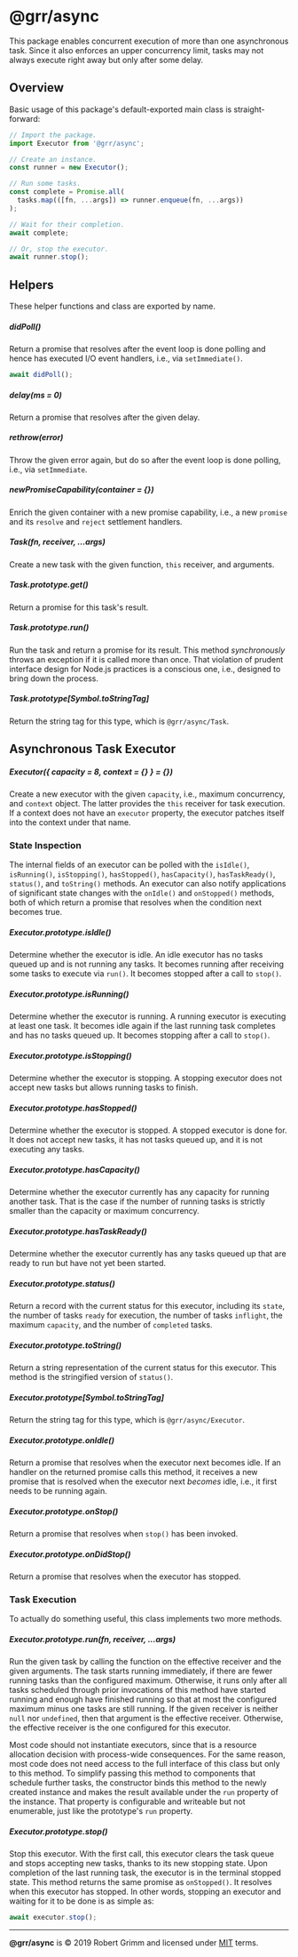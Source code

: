 # @grr/async

This package enables concurrent execution of more than one asynchronous task.
Since it also enforces an upper concurrency limit, tasks may not always execute
right away but only after some delay.

## Overview

Basic usage of this package's default-exported main class is straight-forward:

```js
// Import the package.
import Executor from '@grr/async';

// Create an instance.
const runner = new Executor();

// Run some tasks.
const complete = Promise.all(
  tasks.map(([fn, ...args]) => runner.enqueue(fn, ...args))
);

// Wait for their completion.
await complete;

// Or, stop the executor.
await runner.stop();
```

## Helpers

These helper functions and class are exported by name.

##### didPoll()

Return a promise that resolves after the event loop is done polling and hence
has executed I/O event handlers, i.e., via `setImmediate()`.

```js
await didPoll();
```

##### delay(ms = 0)

Return a promise that resolves after the given delay.

##### rethrow(error)

Throw the given error again, but do so after the event loop is done polling,
i.e., via `setImmediate`.

##### newPromiseCapability(container = {})

Enrich the given container with a new promise capability, i.e., a new `promise`
and its `resolve` and `reject` settlement handlers.

##### Task(fn, receiver, ...args)

Create a new task with the given function, `this` receiver, and arguments.

##### Task.prototype.get()

Return a promise for this task's result.

##### Task.prototype.run()

Run the task and return a promise for its result. This method _synchronously_
throws an exception if it is called more than once. That violation of prudent
interface design for Node.js practices is a conscious one, i.e., designed to
bring down the process.

##### Task.prototype[Symbol.toStringTag]

Return the string tag for this type, which is `@grr/async/Task`.


## Asynchronous Task Executor

##### Executor({ capacity = 8, context = {} } = {})

Create a new executor with the given `capacity`, i.e., maximum concurrency, and
`context` object. The latter provides the `this` receiver for task execution. If
a context does not have an `executor` property, the executor patches itself into
the context under that name.

### State Inspection

The internal fields of an executor can be polled with the `isIdle()`,
`isRunning()`, `isStopping()`, `hasStopped()`, `hasCapacity()`,
`hasTaskReady()`, `status()`, and `toString()` methods. An executor can also
notify applications of significant state changes with the `onIdle()` and
`onStopped()` methods, both of which return a promise that resolves when the
condition next becomes true.

##### Executor.prototype.isIdle()

Determine whether the executor is idle. An idle executor has no tasks queued up
and is not running any tasks. It becomes running after receiving some tasks to
execute via `run()`. It becomes stopped after a call to `stop()`.

##### Executor.prototype.isRunning()

Determine whether the executor is running. A running executor is executing at
least one task. It becomes idle again if the last running task completes and has
no tasks queued up. It becomes stopping after a call to `stop()`.

##### Executor.prototype.isStopping()

Determine whether the executor is stopping. A stopping executor does not accept
new tasks but allows running tasks to finish.

##### Executor.prototype.hasStopped()

Determine whether the executor is stopped. A stopped executor is done for. It
does not accept new tasks, it has not tasks queued up, and it is not executing
any tasks.

##### Executor.prototype.hasCapacity()

Determine whether the executor currently has any capacity for running another
task. That is the case if the number of running tasks is strictly smaller than
the capacity or maximum concurrency.

##### Executor.prototype.hasTaskReady()

Determine whether the executor currently has any tasks queued up that are ready
to run but have not yet been started.

##### Executor.prototype.status()

Return a record with the current status for this executor, including its
`state`, the number of tasks `ready` for execution, the number of tasks
`inflight`, the maximum `capacity`, and the number of `completed` tasks.

##### Executor.prototype.toString()

Return a string representation of the current status for this executor. This
method is the stringified version of `status()`.

##### Executor.prototype[Symbol.toStringTag]

Return the string tag for this type, which is `@grr/async/Executor`.

##### Executor.prototype.onIdle()

Return a promise that resolves when the executor next becomes idle. If an
handler on the returned promise calls this method, it receives a new promise
that is resolved when the executor next _becomes_ idle, i.e., it first needs to
be running again.

##### Executor.prototype.onStop()

Return a promise that resolves when `stop()` has been invoked.

##### Executor.prototype.onDidStop()

Return a promise that resolves when the executor has stopped.


### Task Execution

To actually do something useful, this class implements two more methods.

##### Executor.prototype.run(fn, receiver, ...args)

Run the given task by calling the function on the effective receiver and the
given arguments. The task starts running immediately, if there are fewer running
tasks than the configured maximum. Otherwise, it runs only after all tasks
scheduled through prior invocations of this method have started running and
enough have finished running so that at most the configured maximum minus one
tasks are still running. If the given receiver is neither `null` nor
`undefined`, then that argument is the effective receiver. Otherwise, the
effective receiver is the one configured for this executor.

Most code should not instantiate executors, since that is a resource allocation
decision with process-wide consequences. For the same reason, most code does not
need access to the full interface of this class but only to this method. To
simplify passing this method to components that schedule further tasks, the
constructor binds this method to the newly created instance and makes the result
available under the `run` property of the instance. That property is
configurable and writeable but not enumerable, just like the prototype's `run`
property.

##### Executor.prototype.stop()

Stop this executor. With the first call, this executor clears the task queue and
stops accepting new tasks, thanks to its new stopping state. Upon completion of
the last running task, the executor is in the terminal stopped state. This
method returns the same promise as `onStopped()`. It resolves when this executor
has stopped. In other words, stopping an executor and waiting for it to be done
is as simple as:

```js
await executor.stop();
```

---

__@grr/async__ is © 2019 Robert Grimm and licensed under [MIT](LICENSE) terms.

